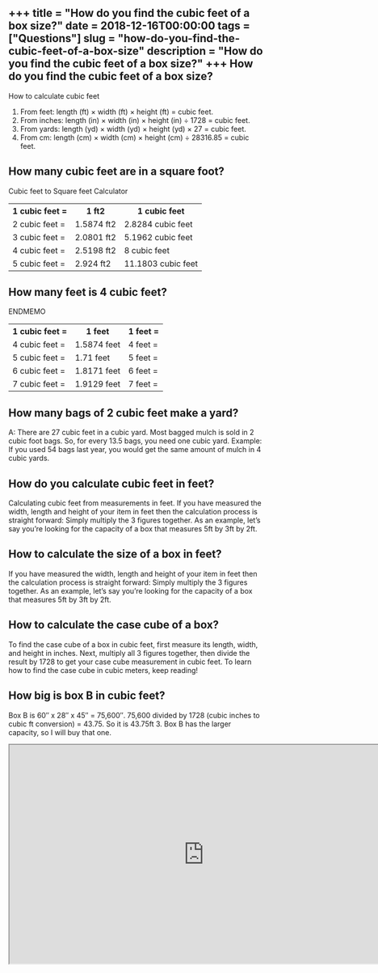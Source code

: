 +++
title = "How do you find the cubic feet of a box size?"
date = 2018-12-16T00:00:00
tags = ["Questions"]
slug = "how-do-you-find-the-cubic-feet-of-a-box-size"
description = "How do you find the cubic feet of a box size?"
+++
How do you find the cubic feet of a box size?
---------------------------------------------

How to calculate cubic feet

1. From feet: length (ft) × width (ft) × height (ft) = cubic feet.
2. From inches: length (in) × width (in) × height (in) ÷ 1728 = cubic feet.
3. From yards: length (yd) × width (yd) × height (yd) × 27 = cubic feet.
4. From cm: length (cm) × width (cm) × height (cm) ÷ 28316.85 = cubic feet.

How many cubic feet are in a square foot?
-----------------------------------------

Cubic feet to Square feet Calculator

<table><tr><th>1 cubic feet =</th><th>1 ft2</th><th>1 cubic feet</th></tr><tr><td>2 cubic feet =</td><td>1.5874 ft2</td><td>2.8284 cubic feet</td></tr><tr><td>3 cubic feet =</td><td>2.0801 ft2</td><td>5.1962 cubic feet</td></tr><tr><td>4 cubic feet =</td><td>2.5198 ft2</td><td>8 cubic feet</td></tr><tr><td>5 cubic feet =</td><td>2.924 ft2</td><td>11.1803 cubic feet</td></tr></table>

How many feet is 4 cubic feet?
------------------------------

ENDMEMO

<table><tr><th>1 cubic feet =</th><th>1 feet</th><th>1 feet =</th></tr><tr><td>4 cubic feet =</td><td>1.5874 feet</td><td>4 feet =</td></tr><tr><td>5 cubic feet =</td><td>1.71 feet</td><td>5 feet =</td></tr><tr><td>6 cubic feet =</td><td>1.8171 feet</td><td>6 feet =</td></tr><tr><td>7 cubic feet =</td><td>1.9129 feet</td><td>7 feet =</td></tr></table>

How many bags of 2 cubic feet make a yard?
------------------------------------------

A: There are 27 cubic feet in a cubic yard. Most bagged mulch is sold in 2 cubic foot bags. So, for every 13.5 bags, you need one cubic yard. Example: If you used 54 bags last year, you would get the same amount of mulch in 4 cubic yards.

How do you calculate cubic feet in feet?
----------------------------------------

Calculating cubic feet from measurements in feet. If you have measured the width, length and height of your item in feet then the calculation process is straight forward: Simply multiply the 3 figures together. As an example, let’s say you’re looking for the capacity of a box that measures 5ft by 3ft by 2ft.

How to calculate the size of a box in feet?
-------------------------------------------

If you have measured the width, length and height of your item in feet then the calculation process is straight forward: Simply multiply the 3 figures together. As an example, let’s say you’re looking for the capacity of a box that measures 5ft by 3ft by 2ft.

How to calculate the case cube of a box?
----------------------------------------

To find the case cube of a box in cubic feet, first measure its length, width, and height in inches. Next, multiply all 3 figures together, then divide the result by 1728 to get your case cube measurement in cubic feet. To learn how to find the case cube in cubic meters, keep reading!

How big is box B in cubic feet?
-------------------------------

Box B is 60″ x 28″ x 45″ = 75,600″. 75,600 divided by 1728 (cubic inches to cubic ft conversion) = 43.75. So it is 43.75ft 3. Box B has the larger capacity, so I will buy that one.

<iframe allow="accelerometer; autoplay; clipboard-write; encrypted-media; gyroscope; picture-in-picture" allowfullscreen="" class="__youtube_prefs__  epyt-is-override  no-lazyload" data-no-lazy="1" data-origheight="433" data-origwidth="770" data-skipgform_ajax_framebjll="" height="433" id="_ytid_45175" loading="lazy" src="https://www.youtube.com/embed/hJ3BzS62_kM?enablejsapi=1&autoplay=0&cc_load_policy=0&cc_lang_pref=&iv_load_policy=1&loop=0&modestbranding=0&rel=1&fs=1&playsinline=0&autohide=2&theme=dark&color=red&controls=1&" title="YouTube player" width="770"></iframe>